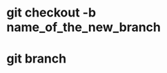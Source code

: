 <!-- create new branch -->
# git checkout -b name_of_the_new_branch
<!-- look up existing branches -->
# git branch
